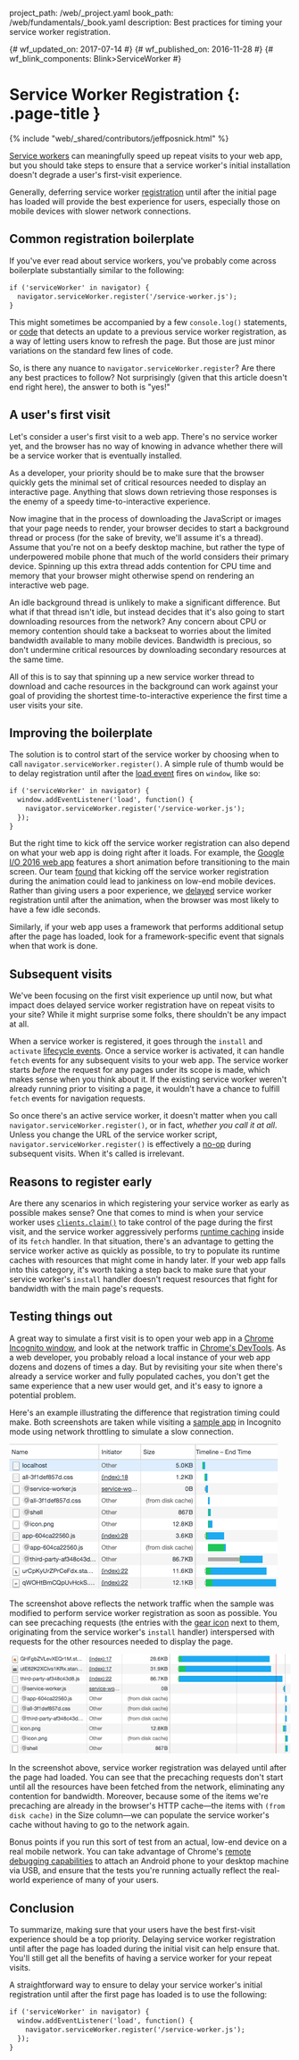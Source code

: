 project_path: /web/_project.yaml
book_path: /web/fundamentals/_book.yaml
description: Best practices for timing your service worker registration.

{# wf_updated_on: 2017-07-14 #}
{# wf_published_on: 2016-11-28 #}
{# wf_blink_components: Blink>ServiceWorker #}

# Service Worker Registration {: .page-title }

{% include "web/_shared/contributors/jeffposnick.html" %}

[Service
workers](/web/fundamentals/getting-started/primers/service-workers)
can meaningfully speed up repeat visits to your web app, but you should take
steps to ensure that a service worker's initial installation doesn't degrade a
user's first-visit experience.

Generally, deferring service worker
[registration](https://developer.mozilla.org/en-US/docs/Web/API/ServiceWorkerContainer/register)
until after the initial page has loaded will provide the best experience for
users, especially those on mobile devices with slower network connections.

## Common registration boilerplate

If you've ever read about service workers, you've probably come across
boilerplate substantially similar to the following:

    if ('serviceWorker' in navigator) {
      navigator.serviceWorker.register('/service-worker.js');
    }

This might sometimes be accompanied by a few `console.log()` statements, or
[code](https://github.com/GoogleChrome/sw-precache/blob/master/demo/app/js/service-worker-registration.js#L20)
that detects an update to a previous service worker registration, as a way of
letting users know to refresh the page. But those are just minor variations on
the standard few lines of code.

So, is there any nuance to `navigator.serviceWorker.register`? Are there any
best practices to follow? Not surprisingly (given that this article doesn't end
right here), the answer to both is "yes!"

## A user's first visit

Let's consider a user's first visit to a web app. There's no service worker yet,
and the browser has no way of knowing in advance whether there will be a service
worker that is eventually installed.

As a developer, your priority should be to make sure that the browser quickly
gets the minimal set of critical resources needed to display an interactive
page. Anything that slows down retrieving those responses is the enemy of a
speedy time-to-interactive experience.

Now imagine that in the process of downloading the JavaScript or images that
your page needs to render, your browser decides to start a background thread or
process (for the sake of brevity, we'll assume it's a thread). Assume that
you're not on a beefy desktop machine, but rather the type of underpowered
mobile phone that much of the world considers their primary device. Spinning up
this extra thread adds contention for CPU time and memory that your browser
might otherwise spend on rendering an interactive web page.

An idle background thread is unlikely to make a significant difference. But what
if that thread isn't idle, but instead decides that it's also going to start
downloading resources from the network? Any concern about CPU or memory
contention should take a backseat to worries about the limited bandwidth
available to many mobile devices. Bandwidth is precious, so don't undermine
critical resources by downloading secondary resources at the same time.

All of this is to say that spinning up a new service worker thread to download
and cache resources in the background can work against your goal of providing
the shortest time-to-interactive experience the first time a user visits your
site.

## Improving the boilerplate

The solution is to control start of the service worker by choosing when to call
`navigator.serviceWorker.register()`. A simple rule of thumb would be to delay
registration until after the [load
event](https://developer.mozilla.org/en-US/docs/Web/API/GlobalEventHandlers/onload)
fires on `window`, like so:

    if ('serviceWorker' in navigator) {
      window.addEventListener('load', function() {
        navigator.serviceWorker.register('/service-worker.js');
      });
    }

But the right time to kick off the service worker registration can also depend
on what your web app is doing right after it loads. For example, the [Google I/O
2016 web app](https://events.google.com/io2016/) features a short animation
before transitioning to the main screen. Our team
[found](/web/showcase/2016/iowa2016) that kicking
off the service worker registration during the animation could lead to jankiness
on low-end mobile devices. Rather than giving users a poor experience, we
[delayed](https://github.com/GoogleChrome/ioweb2016/blob/8cfa27261f9d07fe8a5bb7d228bd3f35dfc9a91e/app/scripts/helper/elements.js#L42)
service worker registration until after the animation, when the browser was most
likely to have a few idle seconds.

Similarly, if your web app uses a framework that performs additional setup after
the page has loaded, look for a framework-specific event that signals when that
work is done.

## Subsequent visits

We've been focusing on the first visit experience up until now, but what impact
does delayed service worker registration have on repeat visits to your site?
While it might surprise some folks, there shouldn't be any impact at all.

When a service worker is registered, it goes through the `install` and
`activate` [lifecycle
events](/web/fundamentals/instant-and-offline/service-worker/lifecycle).
Once a service worker is activated, it can handle `fetch` events for any
subsequent visits to your web app. The service worker starts *before* the
request for any pages under its scope is made, which makes sense when you think
about it. If the existing service worker weren't already running prior to
visiting a page, it wouldn't have a chance to fulfill `fetch` events for
navigation requests.

So once there's an active service worker, it doesn't matter when you call
`navigator.serviceWorker.register()`, or in fact, *whether you call it at all*.
Unless you change the URL of the service worker script,
`navigator.serviceWorker.register()` is effectively a
[no-op](https://en.wikipedia.org/wiki/NOP) during subsequent visits. When it's
called is irrelevant.

## Reasons to register early

Are there any scenarios in which registering your service worker as early as
possible makes sense? One that comes to mind is when your service worker uses
<code>[clients.claim()](https://developer.mozilla.org/en-US/docs/Web/API/Clients/claim)</code>
to take control of the page during the first visit, and the service worker
aggressively performs [runtime
caching](/web/fundamentals/instant-and-offline/offline-cookbook/#on-network-response)
inside of its `fetch` handler. In that situation, there's an
advantage to getting the service worker active as quickly as possible, to try to
populate its runtime caches with resources that might come in handy later. If
your web app falls into this category, it's worth taking a step back to make
sure that your service worker's `install` handler doesn't request
resources that fight for bandwidth with the main page's requests.

## Testing things out

A great way to simulate a first visit is to open your web app in a [Chrome
Incognito
window](https://support.google.com/chromebook/answer/95464?co=GENIE.Platform%3DDesktop),
and look at the network traffic in [Chrome's
DevTools](/web/tools/chrome-devtools/). As a web
developer, you probably reload a local instance of your web app dozens and
dozens of times a day. But by revisiting your site when there's already a
service worker and fully populated caches, you don't get the same experience
that a new user would get, and it's easy to ignore a potential problem.

Here's an example illustrating the difference that registration timing could
make. Both screenshots are taken while visiting a [sample
app](https://github.com/GoogleChrome/sw-precache/tree/master/app-shell-demo) in
Incognito mode using network throttling to simulate a slow connection.

![Network traffic with early registration.](../images/early-registration.png
"Network traffic with early registration.")

The screenshot above reflects the network traffic when the sample was  modified
to perform service worker registration as soon as possible. You can see
precaching requests (the entries with the [gear
icon](http://stackoverflow.com/questions/33590378/status-code200-ok-from-serviceworker-in-chrome-network-devtools/33655173#33655173)
next to them, originating from the service worker's `install` handler)
interspersed with requests for the other resources needed to display the page.

![Network traffic with late registration.](../images/late-registration.png
"Network traffic with late registration.")


In the screenshot above, service worker registration was delayed until after the
page had loaded. You can see that the precaching requests don't start until all
the resources have been fetched from the network, eliminating any contention for
bandwidth. Moreover, because some of the items we're precaching are already in
the browser's HTTP cache—the items with `(from disk cache)` in the Size
column—we can populate the service worker's cache without having to go to the
network again.

Bonus points if you run this sort of test from an actual, low-end device on a
real mobile network. You can take advantage of Chrome's [remote debugging
capabilities](/web/tools/chrome-devtools/remote-debugging/)
to attach an Android phone to your desktop machine via USB, and ensure that the
tests you're running actually reflect the real-world experience of many of your
users.

## Conclusion

To summarize, making sure that your users have the best first-visit experience
should be a top priority. Delaying service worker registration until after the
page has loaded during the initial visit can help ensure that. You'll still get
all the benefits of having a service worker for your repeat visits.

A straightforward way to ensure to delay your service worker's initial
registration until after the first page has loaded is to use the following:

    if ('serviceWorker' in navigator) {
      window.addEventListener('load', function() {
        navigator.serviceWorker.register('/service-worker.js');
      });
    }
